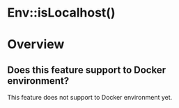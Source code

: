 Env::isLocalhost()
===

# Overview

## Does this feature support to Docker environment?

  This feature does not support to Docker environment yet.
